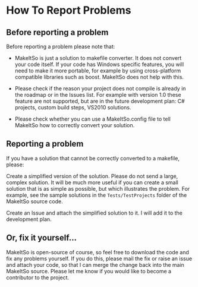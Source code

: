 How To Report Problems
======================

Before reporting a problem
---------------------------
Before reporting a problem please note that:

* MakeItSo is just a solution to makefile converter. It does not convert your code itself. If your code has Windows specific features, you will need to make it more portable, for example by using cross-platform compatible libraries such as boost. MakeItSo does not help with this.

* Please check if the reason your project does not compile is already in the roadmap or in the Issues list. For example with version 1.0 these feature are not supported, but are in the future development plan: C# projects, custom build steps, VS2010 solutions.

* Please check whether you can use a MakeItSo.config file to tell MakeItSo how to correctly convert your solution.

Reporting a problem
-------------------
If you have a solution that cannot be correctly converted to a makefile, please:

Create a simplified version of the solution. Please do not send a large, complex solution. It will be much more useful if you can create a small solution that is as simple as possible, but which illustrates the problem. For example, see the sample solutions in the `Tests/TestProjects` folder of the MakeItSo source code.

Create an Issue and attach the simplified solution to it. I will add it to the development plan.

Or, fix it yourself...
----------------------
MakeItSo is open-source of course, so feel free to download the code and fix any problems yourself. If you do this, please mail the fix or raise an issue and attach your code, so that I can merge the change back into the main MakeItSo source. Please let me know if you would like to become a contributor to the project.

